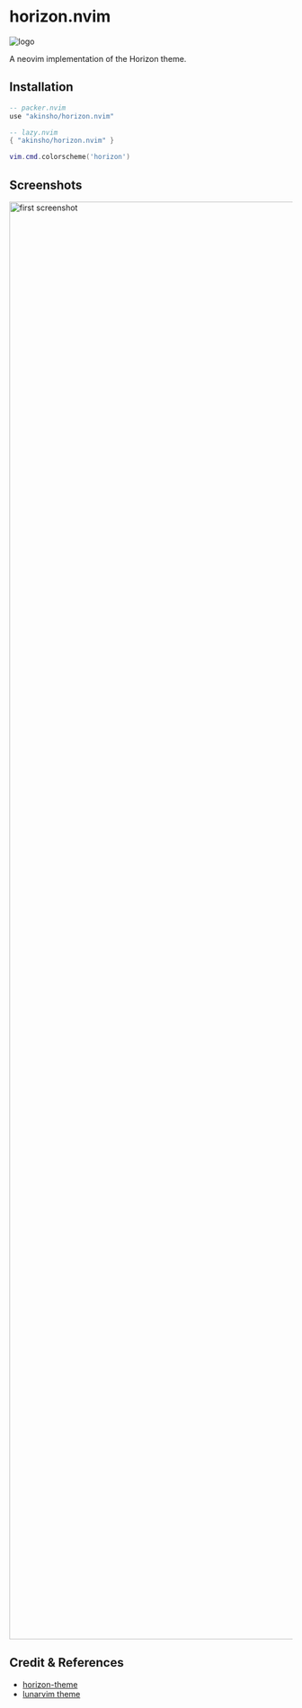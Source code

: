 # horizon.nvim

![logo](https://user-images.githubusercontent.com/22454918/231746321-fa9aa184-1414-4433-9997-b28242064940.png)

A neovim implementation of the Horizon theme.

## Installation

```lua
-- packer.nvim
use "akinsho/horizon.nvim"

-- lazy.nvim
{ "akinsho/horizon.nvim" }

vim.cmd.colorscheme('horizon')
```

## Screenshots

<img width="2560" alt="first screenshot" src="https://user-images.githubusercontent.com/22454918/231746696-e56fcfa1-a788-41c7-836e-219589c5a1e6.png">

## Credit & References

- [horizon-theme](https://github.com/jolaleye/horizon-theme-vscode)
- [lunarvim theme](https://github.com/lunarvim/horizon.nvim)
